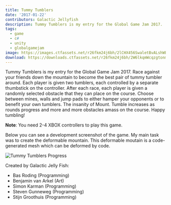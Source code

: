 ```yaml
---
title: Tummy Tumblers
date: '2017-01-22'
contributors: Galactic Jellyfish
description: Tummy Tumblers is my entry for the Global Game Jam 2017.
tags:
  - game
  - c#
  - unity
  - globalgamejam
image: https://images.ctfassets.net/r26fkm24j6bh/2lCHX456SwaletBvALshWE/f5b70fe8c02afec16a9fd628cb0d76b0/tummytumblers.png
download: https://downloads.ctfassets.net/r26fkm24j6bh/2W6lkqmWcqzgtonmKQCWoh/41b9833270a5c07fce15f20b17f24501/tummytumblers.zip
---
```


Tummy Tumblers is my entry for the Global Game Jam 2017. Race against your friends down the mountain to become the best pair of tummy tumbler around. Each player is given two tumblers, each controlled by a separate thumbstick on the controller. After each race, each player is given a randomly selected obstacle that they can place on the course. Choose between mines, walls and jump pads to either hamper your opponents or to benefit your own tumblers. The insanity of Mount. Tumble increases as rounds progress and more and more obstacles amass on the course. Happy tumbling!

__Note__: You need 2-4 XBOX controllers to play this game.

Below you can see a development screenshot of the game. My main task was to create the deformable mountain. This deformable moutain is a code-generated mesh which can be deformed by code.

![Tummy Tumblers Progress](//images.ctfassets.net/r26fkm24j6bh/6LQxC458LPbwXON2O9KgHl/a8062712865bc98f7fd23dae76e0a419/tummytumblers_progress.png)

Created by Galactic Jelly Fish:
- Bas Roding (Programming)
- Benjamin van Arkel (Art)
- Simon Karman (Programming)
- Steven Gunneweg (Programming)
- Stijn Groothuis (Programming)